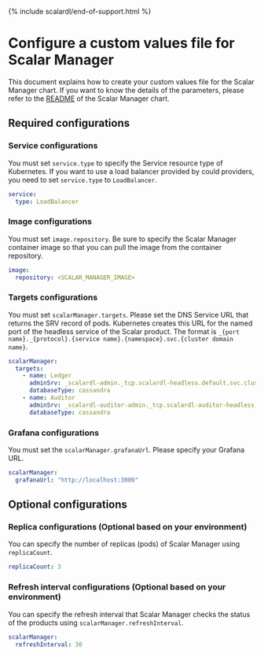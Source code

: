 {% include scalardl/end-of-support.html %}

# Configure a custom values file for Scalar Manager

This document explains how to create your custom values file for the Scalar Manager chart. If you want to know the details of the parameters, please refer to the [README](https://github.com/scalar-labs/helm-charts/blob/main/charts/scalar-manager/README.md) of the Scalar Manager chart.

## Required configurations

### Service configurations

You must set `service.type` to specify the Service resource type of Kubernetes. If you want to use a load balancer provided by could providers, you need to set `service.type` to `LoadBalancer`.

```yaml
service:
  type: LoadBalancer
```

### Image configurations

You must set `image.repository`. Be sure to specify the Scalar Manager container image so that you can pull the image from the container repository.

```yaml
image:
  repository: <SCALAR_MANAGER_IMAGE>
```

### Targets configurations

You must set `scalarManager.targets`. Please set the DNS Service URL that returns the SRV record of pods. Kubernetes creates this URL for the named port of the headless service of the Scalar product. The format is `_{port name}._{protocol}.{service name}.{namespace}.svc.{cluster domain name}`.

```yaml
scalarManager:
  targets: 
    - name: Ledger
      adminSrv: _scalardl-admin._tcp.scalardl-headless.default.svc.cluster.local
      databaseType: cassandra
    - name: Auditor
      adminSrv: _scalardl-auditor-admin._tcp.scalardl-auditor-headless.default.svc.cluster.local
      databaseType: cassandra
```

### Grafana configurations

You must set the `scalarManager.grafanaUrl`. Please specify your Grafana URL.

```yaml
scalarManager:
  grafanaUrl: "http://localhost:3000"
```

## Optional configurations

### Replica configurations (Optional based on your environment)

You can specify the number of replicas (pods) of Scalar Manager using `replicaCount`.

```yaml
replicaCount: 3
```

### Refresh interval configurations (Optional based on your environment)

You can specify the refresh interval that Scalar Manager checks the status of the products using `scalarManager.refreshInterval`.

```yaml
scalarManager:
  refreshInterval: 30
```

